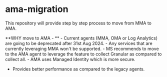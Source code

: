 # ama-migration
This repository will provide step by step process to move from MMA to AMA.

**WHY move to AMA -
**
	- Current agents (MMA, OMA or Log Analytics) are going to be deprecated after 31st Aug 2024. 
	- Any services that are currently leveraging MMA won't be supported.
	- MS recommends to move to the AMA agent to leverage the feature to collect Granular as compared to collect all. 
	- AMA uses Managed Identity which is more secure. 
  - Provides better performance as compared to the legacy agents.

